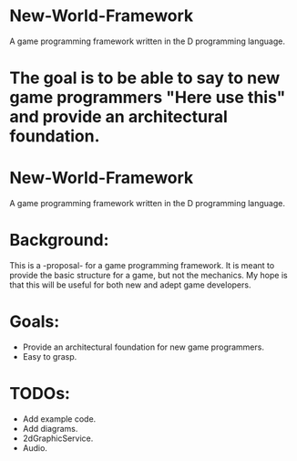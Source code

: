 New-World-Framework
===================

A game programming framework written in the D programming language.

The goal is to be able to say to new game programmers "Here use this" and provide an architectural foundation.
=======
New-World-Framework
===================
A game programming framework written in the D programming language.

Background:
==========
This is a -proposal- for a game programming framework. It is meant to provide the basic structure for a game, but not the mechanics. My hope is that this will be useful for both new and adept game developers. 

Goals:
=====
* Provide an architectural foundation for new game programmers.
* Easy to grasp.

TODOs:
=====
* Add example code.
* Add diagrams.
* 2dGraphicService.
* Audio.